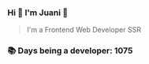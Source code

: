 ### Hi 👋 I&#39;m Juani 🦁

> I&#39;m a Frontend Web Developer SSR

### 📚 Days being a developer: 1075
